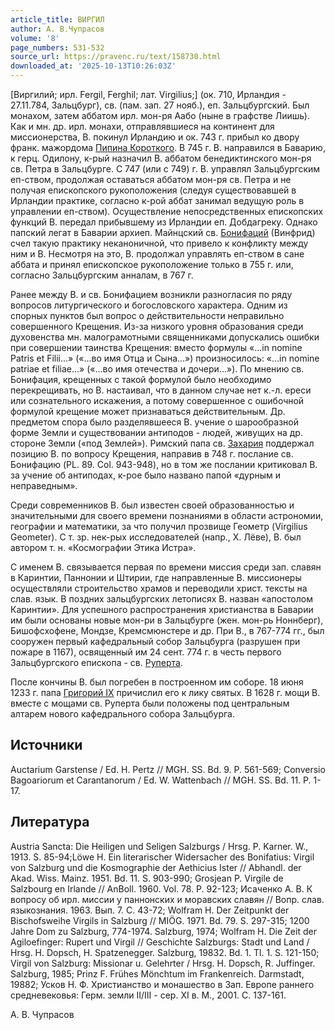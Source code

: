 ```yaml
---
article_title: ВИРГИЛ
author: А. В.Чупрасов
volume: '8'
page_numbers: 531-532
source_url: https://pravenc.ru/text/158730.html
downloaded_at: '2025-10-13T10:26:03Z'
---
```


[Виргилий; ирл. Fergil, Ferghil; лат. Virgilius;] (ок. 710, Ирландия - 27.11.784, Зальцбург), св. (пам. зап. 27 нояб.), еп. Зальцбургский. Был монахом, затем аббатом ирл. мон-ря Аабо (ныне в графстве Лиишь). Как и мн. др. ирл. монахи, отправлявшиеся на континент для миссионерства, В. покинул Ирландию и ок. 743 г. прибыл ко двору франк. мажордома [Пипина Короткого](<https://pravenc.ru/text/Пипина Короткого.html>). В 745 г. В. направился в Баварию, к герц. Одилону, к-рый назначил В. аббатом бенедиктинского мон-ря св. Петра в Зальцбурге. С 747 (или с 749) г. В. управлял Зальцбургским еп-ством, продолжая оставаться аббатом мон-ря св. Петра и не получая епископского рукоположения (следуя существовавшей в Ирландии практике, согласно к-рой аббат занимал ведущую роль в управлении еп-ством). Осуществление непосредственных епископских функций В. передал прибывшему из Ирландии еп. Добдагреку. Однако папский легат в Баварии архиеп. Майнцский св. [Бонифаций](https://pravenc.ru/text/Бонифаций.html) (Винфрид) счел такую практику неканоничной, что привело к конфликту между ним и В. Несмотря на это, В. продолжал управлять еп-ством в сане аббата и принял епископское рукоположение только в 755 г. или, согласно Зальцбургским анналам, в 767 г.

Ранее между В. и св. Бонифацием возникли разногласия по ряду вопросов литургического и богословского характера. Одним из спорных пунктов был вопрос о действительности неправильно совершенного Крещения. Из-за низкого уровня образования среди духовенства мн. малограмотными священниками допускались ошибки при совершении таинства Крещения: вместо формулы «...in nomine Patris et Filii...» («...во имя Отца и Сына...») произносилось: «...in nomine patriae et filiae...» («...во имя отечества и дочери...»). По мнению св. Бонифация, крещенных с такой формулой было необходимо перекрещивать, но В. настаивал, что в данном случае нет к.-л. ереси или сознательного искажения, а потому совершенное с ошибочной формулой крещение может признаваться действительным. Др. предметом спора было разделявшееся В. учение о шарообразной форме Земли и существовании антиподов - людей, живущих на др. стороне Земли («под Землей»). Римский папа св. [Захария](https://pravenc.ru/text/Захария.html) поддержал позицию В. по вопросу Крещения, направив в 748 г. послание св. Бонифацию (PL. 89. Col. 943-948), но в том же послании критиковал В. за учение об антиподах, к-рое было названо папой «дурным и неправедным».

Среди современников В. был известен своей образованностью и значительными для своего времени познаниями в области астрономии, географии и математики, за что получил прозвище Геометр (Virgilius Geometer). С т. зр. нек-рых исследователей (напр., Х. Лёве), В. был автором т. н. «Космографии Этика Истра».

С именем В. связывается первая по времени миссия среди зап. славян в Каринтии, Паннонии и Штирии, где направленные В. миссионеры осуществляли строительство храмов и переводили христ. тексты на слав. язык. В поздних зальцбургских летописях В. назван «апостолом Каринтии». Для успешного распространения христианства в Баварии им были основаны новые мон-ри в Зальцбурге (жен. мон-рь Ноннберг), Бишофсхофене, Мондзе, Кремсмюнстере и др. При В., в 767-774 гг., был сооружен первый кафедральный собор Зальцбурга (разрушен при пожаре в 1167), освященный им 24 сент. 774 г. в честь первого Зальцбургского епископа - св. [Руперта](https://pravenc.ru/text/Руперта.html).

После кончины В. был погребен в построенном им соборе. 18 июня 1233 г. папа [Григорий IX](<https://pravenc.ru/text/Григорий IX.html>) причислил его к лику святых. В 1628 г. мощи В. вместе с мощами св. Руперта были положены под центральным алтарем нового кафедрального собора Зальцбурга.

## Источники

Auctarium Garstense / Ed. H. Pertz // MGH. SS. Bd. 9. P. 561-569; Conversio Bagoariorum et Carantanorum / Ed. W. Wattenbach // MGH. SS. Bd. 11. P. 1-17.

## Литература

Austria Sancta: Die Heiligen und Seligen Salzburgs / Hrsg. P. Karner. W., 1913. S. 85-94;Löwe H. Ein literarischer Widersacher des Bonifatius: Virgil von Salzburg und die Kosmographie der Aethicius Ister // Abhandl. der Akad. Wiss. Mainz. 1951. Bd. 11. S. 903-990; Grosjean P. Virgile de Salzbourg en Irlande // AnBoll. 1960. Vol. 78. P. 92-123; Исаченко А. В. К вопросу об ирл. миссии у паннонских и моравских славян // Вопр. слав. языкознания. 1963. Вып. 7. С. 43-72; Wolfram H. Der Zeitpunkt der Bischofsweihe Virgils in Salzburg // MIÖG. 1971. Bd. 79. S. 297-315; 1200 Jahre Dom zu Salzburg, 774-1974. Salzburg, 1974; Wolfram H. Die Zeit der Agiloefinger: Rupert und Virgil // Geschichte Salzburgs: Stadt und Land / Hrsg. H. Dopsch, H. Spatzenegger. Salzburg, 19832. Bd. 1. Tl. 1. S. 121-150; Virgil von Salzburg: Missionar u. Gelehrter / Hrsg. H. Dopsch, R. Juffinger. Salzburg, 1985; Prinz F. Frühes Mönchtum im Frankenreich. Darmstadt, 19882; Усков Н. Ф. Христианство и монашество в Зап. Европе раннего средневековья: Герм. земли II/III - сер. XI в. М., 2001. С. 137-161.

А. В.  Чупрасов
